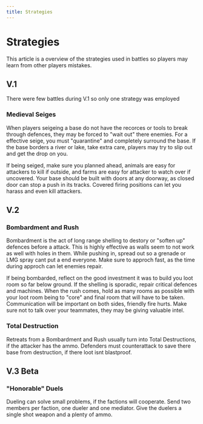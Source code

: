 ```yaml
---
title: Strategies
---
```

# Strategies 
This article is a overview of the strategies used in battles so players may learn from other players mistakes. 

## V.1
There were few battles during V.1 so only one strategy was employed
### Medieval Seiges 
When players seigeing a base do not have the recorces or tools to break through defences, they may be forced to "wait out" there enemies. For a effective seige, you must "quarantine" and completely surround the base. If the base borders a river or lake, take extra care, players may try to slip out and get the drop on you.           

If being seiged, make sure you planned ahead, animals are easy for attackers to kill if outside, and farms are easy for attacker to watch over if uncovered. Your base should be built with doors at any doorway, as closed door can stop a push in its tracks. Covered firing positions can let you harass and even kill attackers.     

## V.2
### Bombardment and Rush 
Bombardment is the act of long range shelling to destory or "soften up" defences before a attack. This is highly effective as walls seem to not work as well with holes in them. While pushing in, spread out so a grenade or LMG spray cant put a end everyone. Make sure to approch fast, as the time during approch can let enemies repair. 

If being bombarded, reflect on the good investment it was to build you loot room so far below ground. If the shelling is sporadic, repair critical defences and machines. When the rush comes, hold as many rooms as possible with your loot room being to "core" and final room that will have to be taken. Communication will be important on both sides, friendly fire hurts. Make sure not to talk over your teammates, they may be giving valuable intel.  

### Total Destruction 
Retreats from a Bombardment and Rush usually turn into Total Destructions, if the attacker has the ammo. Defenders must counterattack to save there base from destruction, if there loot isnt blastproof.     

## V.3 Beta

### "Honorable" Duels
Dueling can solve small problems, if the factions will cooperate. Send two members per faction, one dueler and one mediator. Give the duelers a single shot weapon and a plenty of ammo.                            

